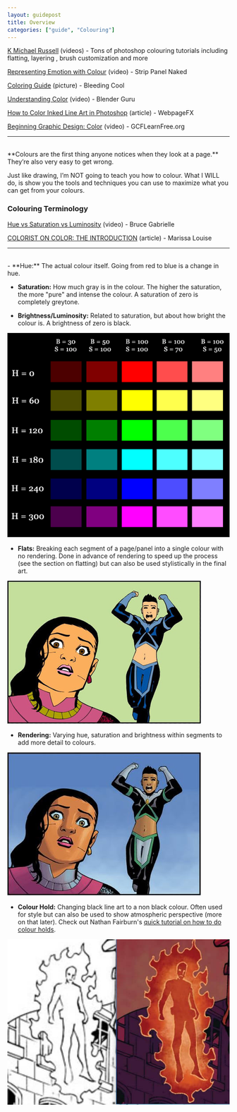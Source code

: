 ```yaml
---
layout: guidepost
title: Overview
categories: ["guide", "Colouring"]
---
```


[K Michael Russell](https://www.youtube.com/channel/UCps08eOJfFRm00TE5LStIIg) (videos) - Tons of photoshop colouring tutorials including flatting, layering , brush customization and more

[Representing Emotion with Colour](https://www.youtube.com/watch?v=myIcxizHSr4) (video) - Strip Panel Naked

[Coloring Guide](https://cdn.bleedingcool.net/wp-content/uploads/2017/01/ColoringGuide-600x429.jpg) (picture) - Bleeding Cool

[Understanding Color](https://www.youtube.com/watch?v=Qj1FK8n7WgY) (video) - Blender Guru

[How to Color Inked Line Art in Photoshop](https://www.webpagefx.com/blog/web-design/how-to-color-inked-line-art-in-photoshop/) (article) - WebpageFX

[Beginning Graphic Design: Color](https://www.youtube.com/watch?v=_2LLXnUdUIc) (video) - GCFLearnFree.org

<hr><br>
**Colours are the first thing anyone notices when they look at a page.** They’re also very easy to get wrong.

Just like drawing, I’m NOT going to teach you how to colour. What I WILL do, is show you the tools and techniques you can use to maximize what you can get from your colours.

### Colouring Terminology

[Hue vs Saturation vs Luminosity](https://www.youtube.com/watch?v=7HpV8beK5_s) (video) - Bruce Gabrielle

[COLORIST ON COLOR: THE INTRODUCTION](http://womenwriteaboutcomics.com/2016/03/04/colorists-on-color-the-introduction/) (article) - Marissa Louise

<hr><br>
- **Hue:** The actual colour itself. Going from red to blue is a change in hue.

- **Saturation:** How much gray is in the colour. The higher the saturation, the more "pure" and intense the colour. A saturation of zero is completely greytone.

- **Brightness/Luminosity:** Related to saturation, but about how bright the colour is. A brightness of zero is black.

![](/images/guide/hue.png)

- **Flats:** Breaking each segment of a page/panel into a single colour with no rendering. Done in advance of rendering to speed up the process (see the section on flatting) but can also be used stylistically in the final art.

![](/images/guide/flat.JPG)

- **Rendering:** Varying hue, saturation and brightness within segments to add more detail to colours.

![](/images/guide/render.JPG)

- **Colour Hold:** Changing black line art to a non black colour. Often used for style but can also be used to show atmospheric perspective (more on that later). Check out Nathan Fairburn's [quick tutorial on how to do colour holds](http://nathanfairbairn.tumblr.com/post/177262143624/color-holds).

![](/images/guide/hold.JPG)
